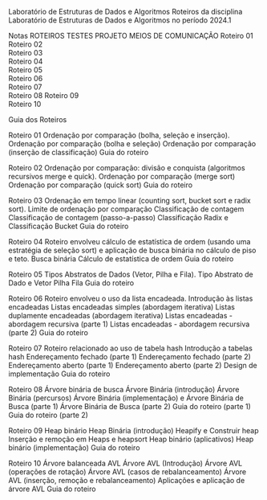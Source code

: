 Laboratório de Estruturas de Dados e Algoritmos
Roteiros da disciplina Laboratório de Estruturas de Dados e Algoritmos no período 2024.1

Notas
ROTEIROS	TESTES	PROJETO	MEIOS DE COMUNICAÇÃO
Roteiro 01	
Roteiro 02	
Roteiro 03	
Roteiro 04	
Roteiro 05	
Roteiro 06	
Roteiro 07	
Roteiro 08
Roteiro 09	
Roteiro 10	

Guia dos Roteiros

Roteiro 01
Ordenação por comparação (bolha, seleção e inserção).
Ordenação por comparação (bolha e seleção)
Ordenação por comparação (inserção de classificação)
Guia do roteiro

Roteiro 02
Ordenação por comparação: divisão e conquista (algoritmos recursivos merge e quick).
Ordenação por comparação (merge sort)
Ordenação por comparação (quick sort)
Guia do roteiro

Roteiro 03
Ordenação em tempo linear (counting sort, bucket sort e radix sort).
Limite de ordenação por comparação
Classificação de contagem
Classificação de contagem (passo-a-passo)
Classificação Radix e Classificação Bucket
Guia do roteiro

Roteiro 04
Roteiro envolveu cálculo de estatística de ordem (usando uma estratégia de seleção sort) e aplicação de busca binária no cálculo de piso e teto.
Busca binária
Cálculo de estatística de ordem
Guia do roteiro

Roteiro 05
Tipos Abstratos de Dados (Vetor, Pilha e Fila).
Tipo Abstrato de Dado e Vetor
Pilha
Fila
Guia do roteiro

Roteiro 06
Roteiro envolveu o uso da lista encadeada.
Introdução às listas encadeadas
Listas encadeadas simples (abordagem iterativa)
Listas duplamente encadeadas (abordagem iterativa)
Listas encadeadas - abordagem recursiva (parte 1)
Listas encadeadas - abordagem recursiva (parte 2)
Guia do roteiro

Roteiro 07
Roteiro relacionado ao uso de tabela hash
Introdução a tabelas hash
Endereçamento fechado (parte 1)
Endereçamento fechado (parte 2)
Endereçamento aberto (parte 1)
Endereçamento aberto (parte 2)
Design de implementação
Guia do roteiro

Roteiro 08
Árvore binária de busca
Árvore Binária (introdução)
Árvore Binária (percursos)
Árvore Binária (implementação) e Árvore Binária de Busca (parte 1)
Árvore Binária de Busca (parte 2)
Guia do roteiro (parte 1)
Guia do roteiro (parte 2)

Roteiro 09
Heap binário
Heap Binária (introdução)
Heapify e Construir heap
Inserção e remoção em Heaps e heapsort
Heap binário (aplicativos)
Heap binário (implementação)
Guia do roteiro

Roteiro 10
Árvore balanceada AVL
Árvore AVL (Introdução)
Árvore AVL (operações de rotação)
Árvore AVL (casos de rebalanceamento)
Árvore AVL (inserção, remoção e rebalanceamento)
Aplicações e aplicação de árvore AVL
Guia do roteiro
